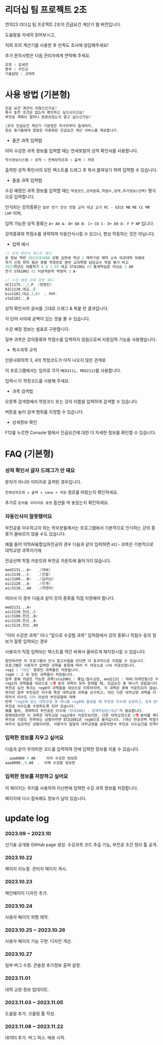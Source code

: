 # 리더십 팀 프로젝트 2조

연의23 리더십 팀 프로젝트 2조의 진급요건 계산기 웹 버전입니다.

도움말을 자세히 읽어보시고,

저희 조의 계산기를 사용한 후 만족도 조사에 응답해주세요!

추가 문의사항은 다음 관리자에게 연락해 주세요.

```python
조장 : 김세진
총무 : 구민교
기술담당 : 고태욱
```

# 사용 방법 (기본형)
```go
진급 요건 계산이 귀찮으신가요?
혹시 놓친 조건은 없는지 확인하고 싶으시다고요?
부전공 계획이 얼마나 완료되었는지 알고 싶으신가요?
```
```go
2조의 진급요건 계산기 기본형은 마구리부터 옵세까지, 
모든 동기들에게 알맞은 자동화된 진급요건 계산 서비스를 제공합니다.
```
- 들은 과목 입력법

이미 수강한 과목 정보를 입력할 때는 연세포탈의 성적 확인서를 사용합니다.

```go
학사정보시스템 > 성적 > 전체성적조회 > 출력 > 저장
```

출력한 성적 확인서의 모든 텍스트를 드래그 후 복사 붙여넣기 하여 입력할 수 있습니다.

- 들을 과목 입력법

수강 예정인 과목 정보를 입력할 때는 ```학정코드,강의종류,학점수,성적,추가정보(선택)``` 형식으로 입력합니다.

인식되는 강의종류는 ```일반 전기 전선 전필 교직 대교 교기 RC - UICE MB ME CC MR LHP``` 이며,

입력 가능한 성적 종류는 ```A+ A0 A- B+ B0 B- C+ C0 C- D+ D0 D- F P NP``` 입니다.

강의종류와 학점수를 생략하여 자동인식시킬 수 있으나, 항상 작동하는 것은 아닙니다.

- 입력 예시

```go
// 성적 확인서 텍스트 예시
본 정보 학번 2023191000 성명 김연세 학년 1 재학구분 재학 소속 의과대학 의예과
학기 신청 취득 평균 종별 학정번호 분반 교과목명 담당교수 학점 평가 비고
2023학년도 여름학기 6 6 3.85 대교 STA1001 03 통계학입문 이선순 3 A0
전기 STA1002 01 미분적분학 박영자 3 A- 
```

```go
// 수강 예정 과목 정보 예시
UCI1175,-,1,P, (연정인)
AIC2130,대교,,C-
bio1102,대교,3,C+  , 어바.
sta2102,,,B-
```

성적 확인서의 글씨를 그대로 드래그 & 복붙 한 결과입니다.

각 단어 사이에 공백이 있는 것을 볼 수 있습니다.

수강 예정 정보는 쉼표로 구분합니다.

일부 과목은 강의종류와 학점수를 입력하지 않음으로써 자동입력 기능을 사용했습니다.

- 특수과목 규칙

인문사회의학 3, 4의 학정코드가 아직 나오지 않은 관계로

이 프로그램에서는 임의로 각각 ```MED2111, MED2112```를 사용합니다.

입력시 이 학정코드를 사용해 주세요.

- 과목 검색법

오른쪽 검색창에서 학정코드 또는 강의 이름을 입력하여 검색할 수 있습니다.

버튼을 눌러 검색 범위를 지정할 수 있습니다.

- 상세정보 확인

F12를 누르면 Console 탭에서 진급요건에 대한 더 자세한 정보를 확인할 수 있습니다.

# FAQ (기본형)

### 성적 확인서 글자 드래그가 안 돼요

문자가 아니라 이미지로 출력된 경우입니다.

```전체성적조회 > 출력 > save > 저장``` 경로를 따랐는지 확인하세요.

추가로 ```문자를 이미지로 표현``` 옵션을 꺼 놓았는지 확인하세요.

### 자동인식이 잘못됐어요

부전공을 이수하고자 하는 학우분들께서는 프로그램에서 기본적으로 인식하는 강의 종류가 올바르지 않을 수도 있습니다.

예를 들어 의학AI융합심화전공의 경우 다음과 같이 입력하면 ```AIC~``` 과목은 기본적으로 대학교양 과목이기에

전공선택 학점 카운트와 부전공 카운트에 들어가지 않습니다.

```go
med2131,,,A+   ,(데싸)
aic2130,,,C-   ,(인알)
aic3100,,,B+   ,(딥러닝)
aic2120,,,A-   ,(인개)
aic3110,,,A0   ,(자연어)
```

따라서 이 경우 다음과 같이 강의 종류를 직접 지정해야 합니다.

```go
med2131,,,A+
aic2130,전선,,C-
aic3100,전선,,B+
aic2120,전선,,A-
aic3110,전선,,A0
```

"이미 수강한 과목" 이나 "앞으로 수강할 과목" 입력창에서 강의 종류나 학점수 등의 정보가 잘못 입력되는 경우

사용자가 직접 입력되는 텍스트를 약간 바꿔서 올바르게 재지정시킬 수 있습니다.

```python
첨언하자면 이 프로그램의 인식 알고리즘을 안다면 더 효과적으로 지정할 수 있습니다.
프로그램은 사용자가 입력한 과목을 종류에 따라 두 저장소로 나눠 카운트합니다.
reg1 : "대교" 종류인 과목들만 저장됩니다.
reg0 : 그 외 모든 과목들이 저장됩니다.
일부 중복 카운트 가능한 과목(sta1001 : 통입/필수교양, med2131 : 데싸/의대전필)은 두 저장소 모두에 저장될 수도 있습니다.
reg1의 과목들을 대상으로 6개 분야 과목이 모두 존재할 때, 진급요건 중 하나가 성립됩니다. (어켐과 어바는 따로 카운트합니다)
부전공 요건 체크는 reg0의 과목들을 대상으로 이루어지며, 각 과목은 중복 카운트되지 않습니다.
하지만 일부 부전공은 이수에 특정 대학교양 과목을 요구하고, 대신 다른 대학교양 과목을 더 듣도록 요구합니다.
따라서 이수도 50% 이상의 부전공들에 대해
만약 "reg1에 있는 대학교양 중 하나를 reg0에 옮겼을 때 부전공 이수에 성공하고, 6개 분야 수강 기준도 만족하는 상황" 이라면,
부전공 이수도를 수정하도록 되어 있습니다.
예를 들어, 경제학과 부전공은 이수에 "ECO1001 : 경제학입문/대교"가 필요합니다.
원래대로라면 이 과목은 대학교양 reg1에서 카운트되지만, 다른 대학교양으로 6개 분야를 채우고,
부전공 기준도 만족하는 상황이라면 ECO1001은 reg0으로 들어갑니다. (대신 전공선택 학점수에 포함되진 않습니다)
따라서 일상적인 상황이라면, 사용자가 일일히 대학교양을 분류하면서 부전공 이수요건을 만족하도록 바꿀 필요는 없습니다.
```

### 입력한 정보를 지우고 싶어요

다음과 같이 무의미한 코드를 입력하여 전에 입력한 정보를 지울 수 있습니다.

```go
- aaa0000 0 A0     이미 수강한 정보창
aaa0000,,0,A0  ,  이제 수강할 정보창
```

### 입력한 정보를 저장하고 싶어요

이 페이지는 쿠키를 사용하여 지난번에 입력한 수강 과목 정보를 저장합니다.

페이지에 다시 접속해도 정보가 남아 있습니다.

# update log

### 2023.09 ~ 2023.10

신기술 공개용 GitHub page 생성. 수강과목 코드 추출 기능, 부전공 조건 정리 툴 공개.

### 2023.10.22

페이지 리뉴얼. 관리자 페이지 개시.

### 2023.10.23

메인페이지 디자인 추가.

### 2023.10.24

사용자 페이지 외형 제작.

### 2023.10.25 ~ 2023.10.26

사용자 페이지 기능 구현. 디자인 개선.

### 2023.10.27

일부 버그 수정. 콘솔창 추가정보 출력 설정.

### 2023.11.01

대학 교양 정보 업데이트.

### 2023.11.03 ~ 2023.11.05

도움말 추가. 크롤링 툴 작성.

### 2023.11.08 ~ 2023.11.22

데이터 추가. 버그 픽스. 배포 시작.
